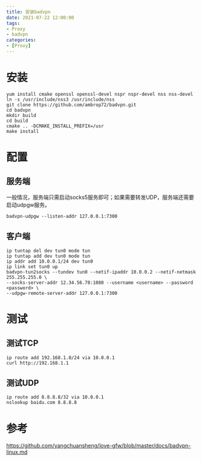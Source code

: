 ```yaml
---
title: 安装badvpn
date: 2021-07-22 12:00:00
tags:
- Proxy
- badvpn
categories:
- [Proxy]
---
```


# 安装

```shell
yum install cmake openssl openssl-devel nspr nspr-devel nss nss-devel
ln -s /usr/include/nss3 /usr/include/nss
git clone https://github.com/ambrop72/badvpn.git
cd badvpn
mkdir build
cd build
cmake .. -DCMAKE_INSTALL_PREFIX=/usr
make install
```

<!-- more -->

# 配置

## 服务端

一般情况，服务端只需启动socks5服务即可；如果需要转发UDP，服务端还需要启动udpgw服务。

```shell
badvpn-udpgw --listen-addr 127.0.0.1:7300
```

## 客户端

```shell
ip tuntap del dev tun0 mode tun
ip tuntap add dev tun0 mode tun
ip addr add 10.0.0.1/24 dev tun0
ip link set tun0 up
badvpn-tun2socks --tundev tun0 --netif-ipaddr 10.0.0.2 --netif-netmask 255.255.255.0 \
--socks-server-addr 12.34.56.78:1080 --username <username> --password <password> \
--udpgw-remote-server-addr 127.0.0.1:7300
```

# 测试

## 测试TCP

```shell
ip route add 192.168.1.0/24 via 10.0.0.1
curl http://192.168.1.1
```

## 测试UDP

```shell
ip route add 8.8.8.8/32 via 10.0.0.1
nslookup baidu.com 8.8.8.8
```

# 参考

https://github.com/yangchuansheng/love-gfw/blob/master/docs/badvpn-linux.md
